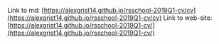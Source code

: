 
 Link to md: [https://alexgrist14.github.io/rsschool-2019Q1-cv/cv](https://alexgrist14.github.io/rsschool-2019Q1-cv/cv)
Link to web-site: [https://alexgrist14.github.io/rsschool-2019Q1-cv/](https://alexgrist14.github.io/rsschool-2019Q1-cv/)
